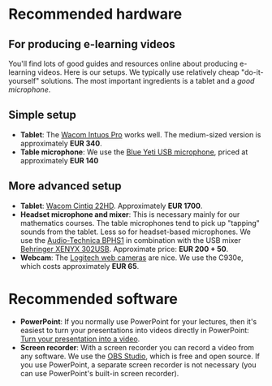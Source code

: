 # Recommended hardware
## For producing e-learning videos

You'll find lots of good guides and resources online about producing e-learning videos. Here is our setups. We typically use relatively cheap "do-it-yourself" solutions. The most important ingredients is a tablet and a *good microphone*. 

## Simple setup

   * **Tablet**: The [Wacom Intuos Pro](http://www.wacom.com/en-us/products/pen-tablets/wacom-intuos-pro) works well. The medium-sized version is approximately **EUR 340**.
   * **Table microphone**: We use the [Blue Yeti USB microphone](https://www.bluedesigns.com/products/yeti/), priced at approximately **EUR 140**

## More advanced setup

   * **Tablet**: [Wacom Cintiq 22HD](http://www.wacom.com/en-us/products/pen-displays/cintiq-22-hd). Approximately **EUR 1700**.
   * **Headset microphone and mixer**: This is necessary mainly for our mathematics courses. The table microphones tend to pick up "tapping" sounds from the tablet. Less so for headset-based microphones. We use the [Audio-Technica BPHS1](http://www.audio-technica.com/cms/headphones/f36152d8a3580d50/) in combination with the USB mixer [Behringer XENYX 302USB](http://www.music-group.com/Categories/Behringer/Mixers/Analog-Mixers/302USB/p/P0ADV). Approximate price: **EUR 200 + 50**.
   * **Webcam**: The [Logitech web cameras](https://www.logitech.com/en-roeu/video/webcams) are nice. We use the C930e, which costs approximately **EUR 65**. 



# Recommended software

  * **PowerPoint**: If you normally use PowerPoint for your lectures, then it's easiest to turn your presentations into videos directly in PowerPoint: [Turn your presentation into a video](https://support.office.com/en-us/article/Turn-your-presentation-into-a-video-c140551f-cb37-4818-b5d4-3e30815c3e83).
  * **Screen recorder**: With a screen recorder you can record a video from any software. We use the [OBS Studio](https://obsproject.com/), which is free and open source. If you use PowerPoint, a separate screen recorder is not necessary (you can use PowerPoint's built-in screen recorder).

